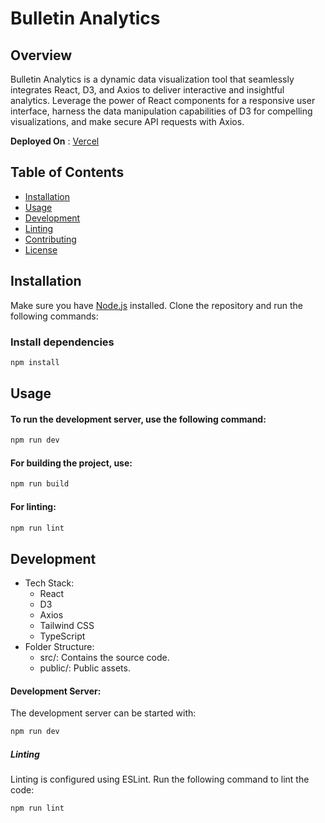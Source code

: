 # Bulletin Analytics

## Overview

Bulletin Analytics is a dynamic data visualization tool that seamlessly integrates React, D3, and Axios to deliver interactive and insightful analytics. Leverage the power of React components for a responsive user interface, harness the data manipulation capabilities of D3 for compelling visualizations, and make secure API requests with Axios.

**Deployed On** : [Vercel](https://bulletin-analytics-app.vercel.app/)

## Table of Contents

- [Installation](#installation)
- [Usage](#usage)
- [Development](#development)
- [Linting](#linting)
- [Contributing](#contributing)
- [License](#license)

## Installation

Make sure you have [Node.js](https://nodejs.org/) installed. Clone the repository and run the following commands:

### Install dependencies

```bash
npm install
```

## Usage

#### To run the development server, use the following command:

```bash
npm run dev
```

#### For building the project, use:

```bash
npm run build
```

#### For linting:

```bash
npm run lint
```

## Development

- Tech Stack:
  - React
  - D3
  - Axios
  - Tailwind CSS
  - TypeScript
- Folder Structure:
  - src/: Contains the source code.
  - public/: Public assets.

#### Development Server:

The development server can be started with:

```bash
npm run dev
```

##### Linting

Linting is configured using ESLint. Run the following command to lint the code:

```bash
npm run lint
```
